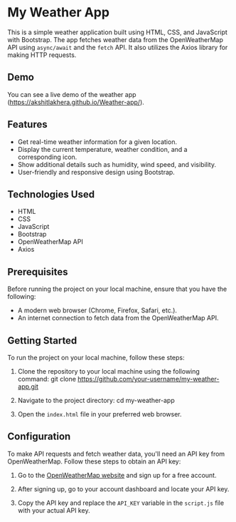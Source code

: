 # My Weather App

This is a simple weather application built using HTML, CSS, and JavaScript with Bootstrap. The app fetches weather data from the OpenWeatherMap API using `async/await` and the `fetch` API. It also utilizes the Axios library for making HTTP requests.

## Demo

You can see a live demo of the weather app (https://akshitlakhera.github.io/Weather-app/).

## Features

- Get real-time weather information for a given location.
- Display the current temperature, weather condition, and a corresponding icon.
- Show additional details such as humidity, wind speed, and visibility.
- User-friendly and responsive design using Bootstrap.

## Technologies Used

- HTML
- CSS
- JavaScript
- Bootstrap
- OpenWeatherMap API
- Axios

## Prerequisites
Before running the project on your local machine, ensure that you have the following:

- A modern web browser (Chrome, Firefox, Safari, etc.).
- An internet connection to fetch data from the OpenWeatherMap API.

## Getting Started

To run the project on your local machine, follow these steps:

1. Clone the repository to your local machine using the following command:
   git clone https://github.com/your-username/my-weather-app.git
   
2. Navigate to the project directory:
cd my-weather-app

3. Open the `index.html` file in your preferred web browser.

## Configuration

To make API requests and fetch weather data, you'll need an API key from OpenWeatherMap. Follow these steps to obtain an API key:

1. Go to the [OpenWeatherMap website](https://openweathermap.org/) and sign up for a free account.

2. After signing up, go to your account dashboard and locate your API key.

3. Copy the API key and replace the `API_KEY` variable in the `script.js` file with your actual API key.



